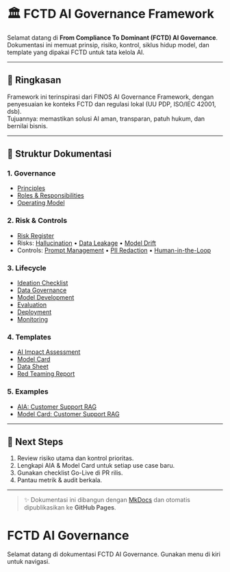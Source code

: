 # 🏛️ FCTD AI Governance Framework

Selamat datang di **From Compliance To Dominant (FCTD) AI Governance**.  
Dokumentasi ini memuat prinsip, risiko, kontrol, siklus hidup model, dan template yang dipakai FCTD untuk tata kelola AI.

---

## 📖 Ringkasan
Framework ini terinspirasi dari FINOS AI Governance Framework, dengan penyesuaian ke konteks FCTD dan regulasi lokal (UU PDP, ISO/IEC 42001, dsb).  
Tujuannya: memastikan solusi AI aman, transparan, patuh hukum, dan bernilai bisnis.

---

## 📂 Struktur Dokumentasi

### 1. Governance
- [Principles](governance/principles.md)  
- [Roles & Responsibilities](governance/roles-and-responsibilities.md)  
- [Operating Model](governance/operating-model.md)  

### 2. Risk & Controls
- [Risk Register](risk/risk-register.md)  
- Risks: [Hallucination](risk/risks/hallucination.md) • [Data Leakage](risk/risks/data-leakage.md) • [Model Drift](risk/risks/model-drift.md)  
- Controls: [Prompt Management](risk/controls/prompt-management.md) • [PII Redaction](risk/controls/pii-redaction.md) • [Human-in-the-Loop](risk/controls/human-in-the-loop.md)  

### 3. Lifecycle
- [Ideation Checklist](lifecycle/ideation-checklist.md)  
- [Data Governance](lifecycle/data-governance.md)  
- [Model Development](lifecycle/model-development.md)  
- [Evaluation](lifecycle/evaluation.md)  
- [Deployment](lifecycle/deployment.md)  
- [Monitoring](lifecycle/monitoring.md)  

### 4. Templates
- [AI Impact Assessment](templates/ai-impact-assessment.md)  
- [Model Card](templates/model-card.md)  
- [Data Sheet](templates/data-sheet.md)  
- [Red Teaming Report](templates/red-teaming-report.md)  

### 5. Examples
- [AIA: Customer Support RAG](examples/use-cases/customer-support-rag/aia.md)  
- [Model Card: Customer Support RAG](examples/use-cases/customer-support-rag/model-card.md)  

---

## 🚀 Next Steps
1. Review risiko utama dan kontrol prioritas.  
2. Lengkapi AIA & Model Card untuk setiap use case baru.  
3. Gunakan checklist Go-Live di PR rilis.  
4. Pantau metrik & audit berkala.  

---

> ✨ Dokumentasi ini dibangun dengan [MkDocs](https://www.mkdocs.org/) dan otomatis dipublikasikan ke **GitHub Pages**.
# FCTD AI Governance

Selamat datang di dokumentasi FCTD AI Governance.
Gunakan menu di kiri untuk navigasi.

